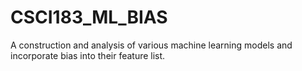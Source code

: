 # CSCI183_ML_BIAS
A construction and analysis of various machine learning models and incorporate bias into their feature list. 
